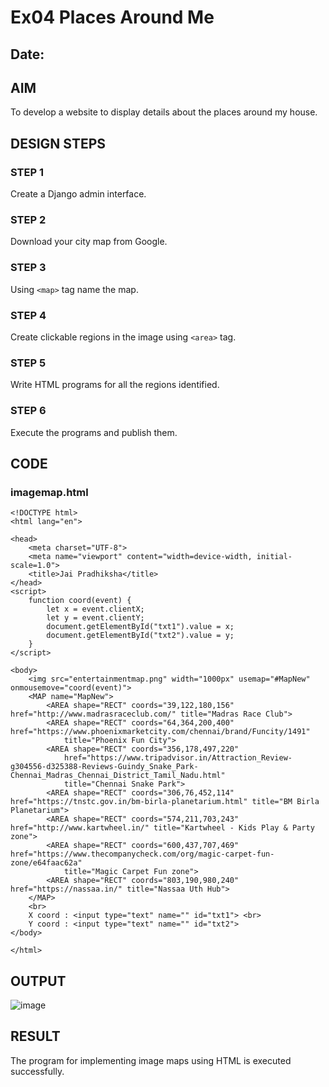 # Ex04 Places Around Me
## Date: 

## AIM
To develop a website to display details about the places around my house.

## DESIGN STEPS

### STEP 1
Create a Django admin interface.

### STEP 2
Download your city map from Google.

### STEP 3
Using ```<map>``` tag name the map.

### STEP 4
Create clickable regions in the image using ```<area>``` tag.

### STEP 5
Write HTML programs for all the regions identified.

### STEP 6
Execute the programs and publish them.

## CODE
### imagemap.html
```
<!DOCTYPE html>
<html lang="en">

<head>
    <meta charset="UTF-8">
    <meta name="viewport" content="width=device-width, initial-scale=1.0">
    <title>Jai Pradhiksha</title>
</head>
<script>
    function coord(event) {
        let x = event.clientX;
        let y = event.clientY;
        document.getElementById("txt1").value = x;
        document.getElementById("txt2").value = y;
    }
</script>

<body>
    <img src="entertainmentmap.png" width="1000px" usemap="#MapNew" onmousemove="coord(event)">
    <MAP name="MapNew">
        <AREA shape="RECT" coords="39,122,180,156" href="http://www.madrasraceclub.com/" title="Madras Race Club">
        <AREA shape="RECT" coords="64,364,200,400" href="https://www.phoenixmarketcity.com/chennai/brand/Funcity/1491"
            title="Phoenix Fun City">
        <AREA shape="RECT" coords="356,178,497,220"
            href="https://www.tripadvisor.in/Attraction_Review-g304556-d325388-Reviews-Guindy_Snake_Park-Chennai_Madras_Chennai_District_Tamil_Nadu.html"
            title="Chennai Snake Park">
        <AREA shape="RECT" coords="306,76,452,114" href="https://tnstc.gov.in/bm-birla-planetarium.html" title="BM Birla Planetarium">
        <AREA shape="RECT" coords="574,211,703,243" href="http://www.kartwheel.in/" title="Kartwheel - Kids Play & Party zone">
        <AREA shape="RECT" coords="600,437,707,469" href="https://www.thecompanycheck.com/org/magic-carpet-fun-zone/e64faac62a"
            title="Magic Carpet Fun zone">
        <AREA shape="RECT" coords="803,190,980,240" href="https://nassaa.in/" title="Nassaa Uth Hub">
    </MAP>
    <br>
    X coord : <input type="text" name="" id="txt1"> <br>
    Y coord : <input type="text" name="" id="txt2">
</body>

</html>
```
## OUTPUT
![image](https://github.com/Jai-Pradhiksha/NearMe/assets/100289733/19190f82-ccb9-4f23-8dd5-8106f5115c0f)
## RESULT
The program for implementing image maps using HTML is executed successfully.
